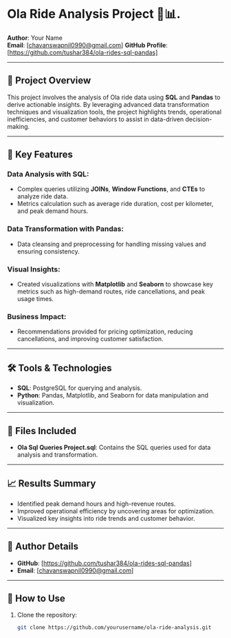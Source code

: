 # Ola Ride Analysis Project 🚕📊.

**Author**: Your Name  
**Email**: [chavanswapnil0990@gmail.com]
**GitHub Profile**: [https://github.com/tushar384/ola-rides-sql-pandas]

---

## 📄 Project Overview  
This project involves the analysis of Ola ride data using **SQL** and **Pandas** to derive actionable insights. By leveraging advanced data transformation techniques and visualization tools, the project highlights trends, operational inefficiencies, and customer behaviors to assist in data-driven decision-making.

---

## 🚀 Key Features  
### Data Analysis with SQL:  
- Complex queries utilizing **JOINs**, **Window Functions**, and **CTEs** to analyze ride data.  
- Metrics calculation such as average ride duration, cost per kilometer, and peak demand hours.  

### Data Transformation with Pandas:  
- Data cleansing and preprocessing for handling missing values and ensuring consistency.  

### Visual Insights:  
- Created visualizations with **Matplotlib** and **Seaborn** to showcase key metrics such as high-demand routes, ride cancellations, and peak usage times.  

### Business Impact:  
- Recommendations provided for pricing optimization, reducing cancellations, and improving customer satisfaction.

---

## 🛠️ Tools & Technologies  
- **SQL**: PostgreSQL for querying and analysis.  
- **Python**: Pandas, Matplotlib, and Seaborn for data manipulation and visualization.

---

## 📂 Files Included  
- **Ola Sql Queries Project.sql**: Contains the SQL queries used for data analysis and transformation.

---

## 📈 Results Summary  
- Identified peak demand hours and high-revenue routes.  
- Improved operational efficiency by uncovering areas for optimization.  
- Visualized key insights into ride trends and customer behavior.

---

## 👤 Author Details  
- **GitHub**: [https://github.com/tushar384/ola-rides-sql-pandas]  
- **Email**: [chavanswapnil0990@gmail.com] 

---

## 📝 How to Use  
1. Clone the repository:  
   ```bash
   git clone https://github.com/yourusername/ola-ride-analysis.git